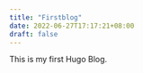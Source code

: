```yaml
---
title: "Firstblog"
date: 2022-06-27T17:17:21+08:00
draft: false
---
```


This is my first Hugo Blog.